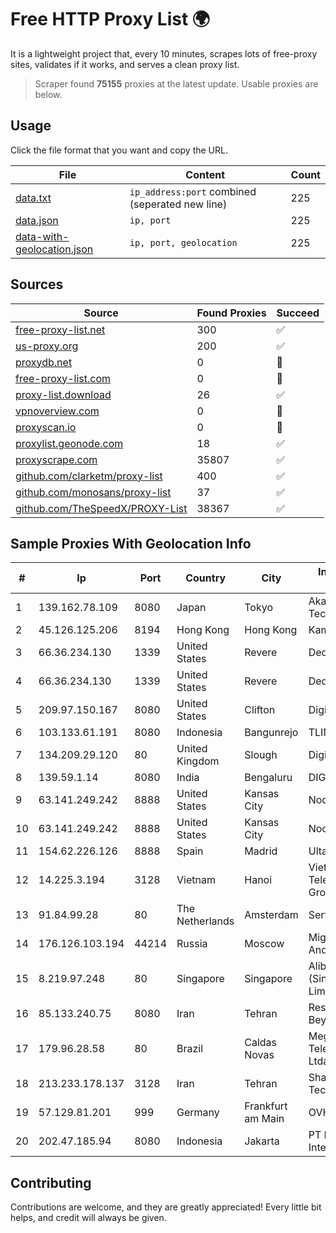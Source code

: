 
# Free HTTP Proxy List 🌍

It is a lightweight project that, every 10 minutes, scrapes lots of free-proxy sites, validates if it works, and serves a clean proxy list.


> Scraper found **75155** proxies at the latest update. Usable proxies are below.

## Usage

Click the file format that you want and copy the URL.


|File|Content|Count|
|----|-------|-----|
|[data.txt](https://raw.githubusercontent.com/themiralay/Proxy-List-World/master/data.txt)|`ip_address:port` combined (seperated new line)|225|
|[data.json](https://raw.githubusercontent.com/themiralay/Proxy-List-World/master/data.json)|`ip, port`|225|
|[data-with-geolocation.json](https://raw.githubusercontent.com/themiralay/Proxy-List-World/master/data-with-geolocation.json)|`ip, port, geolocation`|225|

## Sources

|Source|Found Proxies|Succeed|
|------|-------------|-------|
|[free-proxy-list.net](https://free-proxy-list.net)|300|✅|
|[us-proxy.org](https://www.us-proxy.org)|200|✅|
|[proxydb.net](http://proxydb.net)|0|🚫|
|[free-proxy-list.com](https://free-proxy-list.com/?page=&port=&type%5B%5D=http&type%5B%5D=https&up_time=0&search=Search)|0|🚫|
|[proxy-list.download](https://www.proxy-list.download/HTTP)|26|✅|
|[vpnoverview.com](https://vpnoverview.com/privacy/anonymous-browsing/free-proxy-servers)|0|🚫|
|[proxyscan.io](https://www.proxyscan.io)|0|🚫|
|[proxylist.geonode.com](https://proxylist.geonode.com/api/proxy-list?limit=300&page=1&sort_by=lastChecked&sort_type=desc&protocols=http,https)|18|✅|
|[proxyscrape.com](https://api.proxyscrape.com/v2/?request=displayproxies&protocol=http&timeout=10000&country=all&ssl=all&anonymity=all)|35807|✅|
|[github.com/clarketm/proxy-list](https://raw.githubusercontent.com/clarketm/proxy-list/master/proxy-list-raw.txt)|400|✅|
|[github.com/monosans/proxy-list](https://raw.githubusercontent.com/monosans/proxy-list/main/proxies/http.txt)|37|✅|
|[github.com/TheSpeedX/PROXY-List](https://raw.githubusercontent.com/TheSpeedX/PROXY-List/master/http.txt)|38367|✅|


## Sample Proxies With Geolocation Info

|#|Ip|Port|Country|City|Internet Service Provider|
|-|--|----|-------|----|-------------------------|
|1|139.162.78.109|8080|Japan|Tokyo|Akamai Technologies, Inc.|
|2|45.126.125.206|8194|Hong Kong|Hong Kong|Kamatera|
|3|66.36.234.130|1339|United States|Revere|DediOutlet, LLC|
|4|66.36.234.130|1339|United States|Revere|DediOutlet, LLC|
|5|209.97.150.167|8080|United States|Clifton|DigitalOcean, LLC|
|6|103.133.61.191|8080|Indonesia|Bangunrejo|TLINK|
|7|134.209.29.120|80|United Kingdom|Slough|DigitalOcean, LLC|
|8|139.59.1.14|8080|India|Bengaluru|DIGITALOCEAN|
|9|63.141.249.242|8888|United States|Kansas City|Nocix, LLC|
|10|63.141.249.242|8888|United States|Kansas City|Nocix, LLC|
|11|154.62.226.126|8888|Spain|Madrid|Ultahost, Inc.|
|12|14.225.3.194|3128|Vietnam|Hanoi|Vietnam Posts and Telecommunications Group|
|13|91.84.99.28|80|The Netherlands|Amsterdam|Servers Tech Fzco|
|14|176.126.103.194|44214|Russia|Moscow|Miglovets Egor Andreevich|
|15|8.219.97.248|80|Singapore|Singapore|Alibaba Cloud (Singapore) Private Limited|
|16|85.133.240.75|8080|Iran|Tehran|Respina Networks & Beyond PJSC|
|17|179.96.28.58|80|Brazil|Caldas Novas|Megatelecom Telecomunicacoes Ltda|
|18|213.233.178.137|3128|Iran|Tehran|Sharif University Of Technology|
|19|57.129.81.201|999|Germany|Frankfurt am Main|OVH SAS|
|20|202.47.185.94|8080|Indonesia|Jakarta|PT Putra Garsel Interkoneksi|



## Contributing

Contributions are welcome, and they are greatly appreciated! Every
little bit helps, and credit will always be given.

